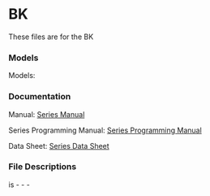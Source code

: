 # BK<Model> <Descriptor>
These files are for the BK<Model> <Descriptor>
  
### Models
Models:<List Models>


### Documentation
Manual: [Series Manual](<link here>)

<IF SEPARATE> Series Programming Manual: [Series Programming Manual](<link here>)
  
Data Sheet: [Series Data Sheet](<link here>)

### File Descriptions
<Describe Important Files>
<File Name> is <Short Description>
  - <Point 1>
  - <Point 2>
  - <Point 3>
